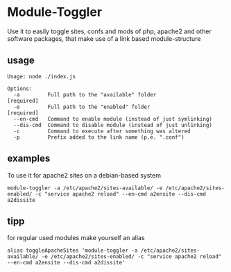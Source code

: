 # Module-Toggler

Use it to easily toggle sites, confs and mods of php, apache2 and other software packages, that make use of a
link based module-structure

## usage

```
Usage: node ./index.js

Options:
  -a         Full path to the "available" folder                    [required]
  -e         Full path to the "enabled" folder                      [required]
  --en-cmd   Command to enable module (instead of just symlinking)
  --dis-cmd  Command to disable module (instead of just unlinking)
  -c         Command to execute after something was altered       
  -p         Prefix added to the link name (p.e. ".conf")    

```

## examples

To use it for apache2 sites on a debian-based system

```
module-toggler -a /etc/apache2/sites-available/ -e /etc/apache2/sites-enabled/ -c "service apache2 reload" --en-cmd a2ensite --dis-cmd a2dissite

```

## tipp

for regular used modules make yourself an alias

```
alias toggleApacheSites 'module-toggler -a /etc/apache2/sites-available/ -e /etc/apache2/sites-enabled/ -c "service apache2 reload" --en-cmd a2ensite --dis-cmd a2dissite'
 
```

